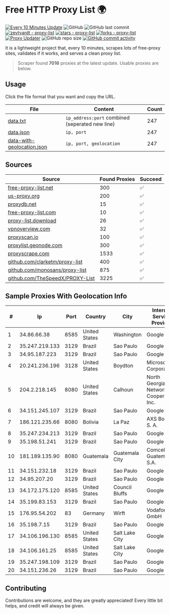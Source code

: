 
# Free HTTP Proxy List 🌍

[![Every 10 Minutes Update](https://github.com/mertguvencli/http-proxy-list/actions/workflows/main.yml/badge.svg?branch=main)](https://github.com/mertguvencli/http-proxy-list/actions/workflows/main.yml)
![GitHub](https://img.shields.io/github/license/mertguvencli/http-proxy-list)
![GitHub last commit](https://img.shields.io/github/last-commit/mertguvencli/http-proxy-list)
[![zevtyardt - proxy-list](https://img.shields.io/static/v1?label=zevtyardt&message=proxy-list&color=blue&logo=github)](https://github.com/zevtyardt/proxy-list "Go to GitHub repo")
[![stars - proxy-list](https://img.shields.io/github/stars/zevtyardt/proxy-list?style=social)](https://github.com/zevtyardt/proxy-list)
[![forks - proxy-list](https://img.shields.io/github/forks/zevtyardt/proxy-list?style=social)](https://github.com/zevtyardt/proxy-list)
[![Proxy Updater](https://github.com/zevtyardt/proxy-list/workflows/Proxy%20Updater/badge.svg)](https://github.com/zevtyardt/proxy-list/actions?query=workflow:"Proxy+Updater")
![GitHub repo size](https://img.shields.io/github/repo-size/zevtyardt/proxy-list)
[![GitHub commit activity](https://img.shields.io/github/commit-activity/m/zevtyardt/proxy-list?logo=commits)](https://github.com/zevtyardt/proxy-list/commits/main)

It is a lightweight project that, every 10 minutes, scrapes lots of free-proxy sites, validates if it works, and serves a clean proxy list.

> Scraper found **7016** proxies at the latest update. Usable proxies are below.

## Usage

Click the file format that you want and copy the URL.

|File|Content|Count|
|----|-------|-----|
|[data.txt](https://raw.githubusercontent.com/mertguvencli/http-proxy-list/main/proxy-list/data.txt)|`ip_address:port` combined (seperated new line)|247|
|[data.json](https://raw.githubusercontent.com/mertguvencli/http-proxy-list/main/proxy-list/data.json)|`ip, port`|247|
|[data-with-geolocation.json](https://raw.githubusercontent.com/mertguvencli/http-proxy-list/main/proxy-list/data-with-geolocation.json)|`ip, port, geolocation`|247|

## Sources

|Source|Found Proxies|Succeed|
|------|-------------|-------|
|[free-proxy-list.net](https://free-proxy-list.net)|300|✅|
|[us-proxy.org](https://www.us-proxy.org)|200|✅|
|[proxydb.net](http://proxydb.net)|15|✅|
|[free-proxy-list.com](https://free-proxy-list.com/?page=&port=&type%5B%5D=http&type%5B%5D=https&up_time=0&search=Search)|10|✅|
|[proxy-list.download](https://www.proxy-list.download/HTTP)|26|✅|
|[vpnoverview.com](https://vpnoverview.com/privacy/anonymous-browsing/free-proxy-servers)|32|✅|
|[proxyscan.io](https://www.proxyscan.io)|100|✅|
|[proxylist.geonode.com](https://proxylist.geonode.com/api/proxy-list?limit=300&page=1&sort_by=lastChecked&sort_type=desc&protocols=http,https)|300|✅|
|[proxyscrape.com](https://api.proxyscrape.com/v2/?request=displayproxies&protocol=http&timeout=10000&country=all&ssl=all&anonymity=all)|1533|✅|
|[github.com/clarketm/proxy-list](https://raw.githubusercontent.com/clarketm/proxy-list/master/proxy-list-raw.txt)|400|✅|
|[github.com/monosans/proxy-list](https://raw.githubusercontent.com/monosans/proxy-list/main/proxies/http.txt)|875|✅|
|[github.com/TheSpeedX/PROXY-List](https://raw.githubusercontent.com/TheSpeedX/PROXY-List/master/http.txt)|3225|✅|


## Sample Proxies With Geolocation Info

|#|Ip|Port|Country|City|Internet Service Provider|
|-|--|----|-------|----|-------------------------|
|1|34.86.66.38|8585|United States|Washington|Google LLC|
|2|35.247.219.133|3129|Brazil|Sao Paulo|Google LLC|
|3|34.95.187.223|3129|Brazil|Sao Paulo|Google LLC|
|4|20.241.236.196|3128|United States|Boydton|Microsoft Corporation|
|5|204.2.218.145|8080|United States|Calhoun|North Georgia Network Cooperative, Inc.|
|6|34.151.245.107|3129|Brazil|Sao Paulo|Google LLC|
|7|186.121.235.66|8080|Bolivia|La Paz|AXS Bolivia S. A.|
|8|35.247.234.213|3129|Brazil|Sao Paulo|Google LLC|
|9|35.198.51.241|3129|Brazil|Sao Paulo|Google LLC|
|10|181.189.135.90|8080|Guatemala|Guatemala City|Comcel Guatemala S.A.|
|11|34.151.232.18|3129|Brazil|Sao Paulo|Google LLC|
|12|34.95.207.20|3129|Brazil|Sao Paulo|Google LLC|
|13|34.172.175.120|8585|United States|Council Bluffs|Google LLC|
|14|35.199.83.153|3129|Brazil|Sao Paulo|Google LLC|
|15|176.95.54.202|83|Germany|Wirft|Vodafone GmbH|
|16|35.198.7.15|3129|Brazil|Sao Paulo|Google LLC|
|17|34.106.196.130|8585|United States|Salt Lake City|Google LLC|
|18|34.106.161.25|8585|United States|Salt Lake City|Google LLC|
|19|35.247.198.109|3129|Brazil|Sao Paulo|Google LLC|
|20|34.151.236.26|3129|Brazil|Sao Paulo|Google LLC|



## Contributing

Contributions are welcome, and they are greatly appreciated! Every
little bit helps, and credit will always be given.

